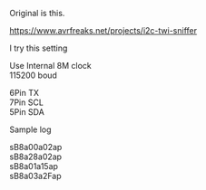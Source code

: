 Original is this.  

https://www.avrfreaks.net/projects/i2c-twi-sniffer  

I try this setting

Use Internal 8M clock  
115200 boud  

6Pin TX  
7Pin SCL  
5Pin SDA  

Sample log  

sB8a00a02ap  
sB8a28a02ap  
sB8a01a15ap  
sB8a03a2Fap  

